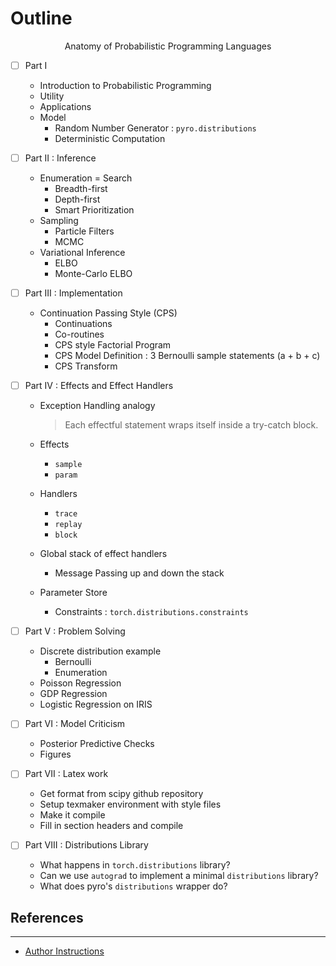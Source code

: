 # Outline

<center>Anatomy of Probabilistic Programming Languages</center>


- [ ] Part I

  - Introduction to Probabilistic Programming
  - Utility
  - Applications
  - Model
    - Random Number Generator : `pyro.distributions`
    - Deterministic Computation

- [ ] Part II : Inference

  - Enumeration = Search
    - Breadth-first
    - Depth-first
    - Smart Prioritization
  - Sampling
    - Particle Filters
    - MCMC
  - Variational Inference
    - ELBO
    - Monte-Carlo ELBO

- [ ] Part III : Implementation

  - Continuation Passing Style (CPS)
    - Continuations
    - Co-routines
    - CPS style Factorial Program
    - CPS Model Definition : 3 Bernoulli sample statements (a + b + c)
    - CPS Transform

- [ ] Part IV : Effects and Effect Handlers

  - Exception Handling analogy

    > Each effectful statement wraps itself inside a try-catch block.

  - Effects

    - `sample`
    - `param`

  - Handlers

    - `trace`
    - `replay`
    - `block`

  - Global stack of effect handlers

    - Message Passing up and down the stack

  - Parameter Store

    - Constraints : `torch.distributions.constraints`

- [ ] Part V : Problem Solving

  - Discrete distribution example
    - Bernoulli
    - Enumeration
  - Poisson Regression
  - GDP Regression
  - Logistic Regression on IRIS

- [ ] Part VI : Model Criticism

  - Posterior Predictive Checks
  - Figures

- [ ] Part VII : Latex work

  - Get format from scipy github repository
  - Setup texmaker environment with style files
  - Make it compile
  - Fill in section headers and compile

- [ ] Part VIII : Distributions Library

  - What happens in `torch.distributions` library?
  - Can we use `autograd` to implement a minimal `distributions` library?
  - What does pyro's `distributions` wrapper do?

  

## References

---

- [Author Instructions](<https://github.com/scipy-conference/scipy_proceedings#general-information-and-guidelines-for-authors>)

